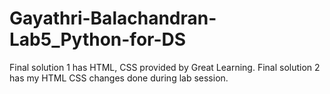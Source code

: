 # Gayathri-Balachandran-Lab5_Python-for-DS

Final solution 1 has HTML, CSS provided by Great Learning. 
Final solution 2 has my HTML CSS changes done during lab session.
